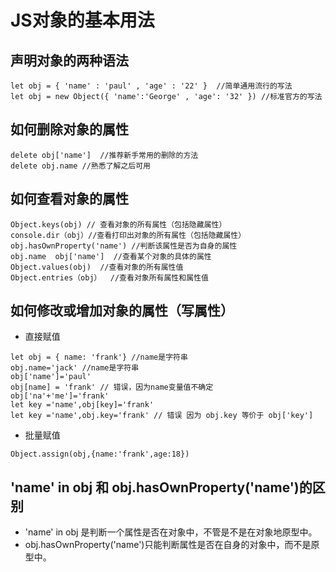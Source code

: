 # JS对象的基本用法

## 声明对象的两种语法

```(JavaScript)
let obj = { 'name' : 'paul' , 'age' : '22' }  //简单通用流行的写法
let obj = new Object({ 'name':'George' , 'age': '32' }) //标准官方的写法
```

## 如何删除对象的属性
```(JavaScript)
delete obj['name']  //推荐新手常用的删除的方法
delete obj.name //熟悉了解之后可用
```
## 如何查看对象的属性
```(JavaScript)
Object.keys(obj) // 查看对象的所有属性（包括隐藏属性）
console.dir（obj）//查看打印出对象的所有属性（包括隐藏属性）
obj.hasOwnProperty('name') //判断该属性是否为自身的属性
obj.name  obj['name']  //查看某个对象的具体的属性
Object.values(obj)  //查看对象的所有属性值
Object.entries（obj）  //查看对象所有属性和属性值
```
## 如何修改或增加对象的属性（写属性）
* 直接赋值
```(JavaScript)
let obj = { name: 'frank'} //name是字符串
obj.name='jack' //name是字符串
obj['name']='paul'
obj[name] = 'frank' // 错误，因为name变量值不确定
obj['na'+'me']='frank'
let key ='name',obj[key]='frank'
let key ='name',obj.key='frank' // 错误 因为 obj.key 等价于 obj['key']
```
* 批量赋值
```(JavaScript)
Object.assign(obj,{name:'frank',age:18})
```

## 'name' in obj 和 obj.hasOwnProperty('name')的区别

* 'name' in obj 是判断一个属性是否在对象中，不管是不是在对象地原型中。
*  obj.hasOwnProperty('name')只能判断属性是否在自身的对象中，而不是原型中。











